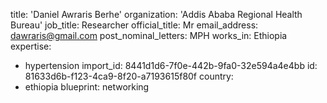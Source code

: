 title: 'Daniel Awraris Berhe'
organization: 'Addis Ababa Regional Health Bureau'
job_title: Researcher
official_title: Mr
email_address: dawraris@gmail.com
post_nominal_letters: MPH
works_in: Ethiopia
expertise:
  - hypertension
import_id: 8441d1d6-7f0e-442b-9fa0-32e594a4e4bb
id: 81633d6b-f123-4ca9-8f20-a7193615f80f
country:
  - ethiopia
blueprint: networking
